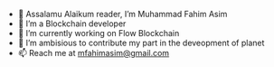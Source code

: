 - 👋 Assalamu Alaikum reader, I’m Muhammad Fahim Asim
- 👀 I’m a Blockchain developer
- 🌱 I’m currently working on Flow Blockchain
- 💞️ I’m ambisious to contribute my part in the deveopment of planet
- 📫 Reach me at mfahimasim@gmail.com

<!---
Fahim1233/Fahim1233 is a ✨ special ✨ repository because its `README.md` (this file) appears on your GitHub profile.
You can click the Preview link to take a look at your changes.
--->
